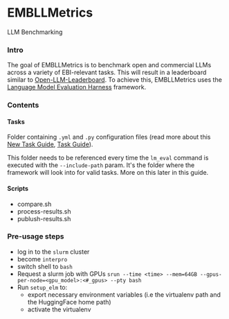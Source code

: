 # EMBLLMetrics
LLM Benchmarking 

### Intro
The goal of EMBLLMetrics is to benchmark open and commercial LLMs across a variety of EBI-relevant tasks.
This will result in a leaderboard similar to [Open-LLM-Leaderboard](https://huggingface.co/spaces/open-llm-leaderboard/open_llm_leaderboard#/).
To achieve this, EMBLLMetrics uses the [Language Model Evaluation Harness](https://github.com/EleutherAI/lm-evaluation-harness) framework.


### Contents

#### Tasks
Folder containing `.yml` and `.py` configuration files (read more about this [New Task Guide](https://github.com/EleutherAI/lm-evaluation-harness/blob/main/docs/new_task_guide.md), [Task Guide](https://github.com/EleutherAI/lm-evaluation-harness/blob/main/docs/task_guide.md)).

This folder needs to be referenced every time the `lm_eval` command is executed with the `--include-path` param. It's the folder where the framework will look into for valid tasks. More on this later in this guide.

#### Scripts
- compare.sh
- process-results.sh
- publush-results.sh

### Pre-usage steps
- log in to the `slurm` cluster
- become `interpro`
- switch shell to `bash`
- Request a slurm job with GPUs `srun --time <time> --mem=64GB --gpus-per-node=<gpu_model>:<#_gpus> --pty bash`
- Run `setup_elm` to:
  - export necessary environment variables (i.e the virtualenv path and the HuggingFace home path)
  - activate the virtualenv


